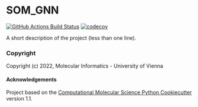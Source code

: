 SOM_GNN
==============================
[//]: # (Badges)
[![GitHub Actions Build Status](https://github.com/REPLACE_WITH_OWNER_ACCOUNT/som_gnn/workflows/CI/badge.svg)](https://github.com/REPLACE_WITH_OWNER_ACCOUNT/som_gnn/actions?query=workflow%3ACI)
[![codecov](https://codecov.io/gh/REPLACE_WITH_OWNER_ACCOUNT/SOM_GNN/branch/main/graph/badge.svg)](https://codecov.io/gh/REPLACE_WITH_OWNER_ACCOUNT/SOM_GNN/branch/main)


A short description of the project (less than one line).

### Copyright

Copyright (c) 2022, Molecular Informatics - University of Vienna


#### Acknowledgements
 
Project based on the 
[Computational Molecular Science Python Cookiecutter](https://github.com/molssi/cookiecutter-cms) version 1.1.
